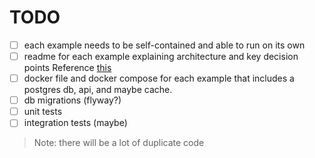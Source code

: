 # TODO

- [ ] each example needs to be self-contained and able to run on its own
- [ ] readme for each example explaining architecture and key decision points
  Reference [this](https://github.com/jha-captech/Go-Microservice-Template)
- [ ] docker file and docker compose for each example that includes a postgres db, api, and maybe
  cache.
- [ ] db migrations (flyway?)
- [ ] unit tests
- [ ] integration tests (maybe)

> Note: there will be a lot of duplicate code